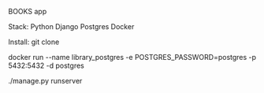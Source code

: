 BOOKS app

Stack:
Python
Django
Postgres
Docker

Install:
git clone 

docker run --name library_postgres -e POSTGRES_PASSWORD=postgres -p 5432:5432 -d postgres

./manage.py runserver
